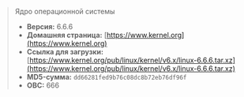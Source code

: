 > Ядро операционной системы
> - **Версия:** 6.6.6
> - **Домашняя страница:** [https://www.kernel.org](https://www.kernel.org)
> - **Ссылка для загрузки:** [https://www.kernel.org/pub/linux/kernel/v6.x/linux-6.6.6.tar.xz](https://www.kernel.org/pub/linux/kernel/v6.x/linux-6.6.6.tar.xz)
> - **MD5-сумма:** `dd66281fed9b76c08dc8b72eb76df96f`
> - **ОВС:** 666
